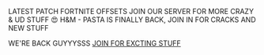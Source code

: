 LATEST PATCH FORTNITE OFFSETS
JOIN OUR SERVER FOR MORE CRAZY & UD STUFF 😍
H&M - PASTA IS FINALLY BACK, JOIN IN FOR CRACKS AND NEW STUFF

WE'RE BACK GUYYYSSS [JOIN FOR EXCTING STUFF](https://discord.gg/zBpxa4ME5g)


